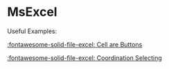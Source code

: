 # MsExcel

Useful Examples:

[:fontawesome-solid-file-excel: Cell are Buttons](cell-are-buttons.xlsm)

[:fontawesome-solid-file-excel: Coordination Selecting](coordination-selecting(planeta-excel).xls)
